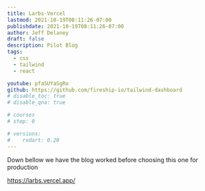 ```yaml
---
title: Larbs-Vercel
lastmod: 2021-10-19T08:11:26-07:00
publishdate: 2021-10-19T08:11:26-07:00
author: Jeff Delaney
draft: false
description: Pilot Blog
tags: 
  - css
  - tailwind
  - react

youtube: pfaSUYaSgRo
github: https://github.com/fireship-io/tailwind-dashboard
# disable_toc: true
# disable_qna: true

# courses
# step: 0

# versions:
#    rxdart: 0.20
---
```


Down bellow we have the blog worked before choosing this one for production

https://larbs.vercel.app/
